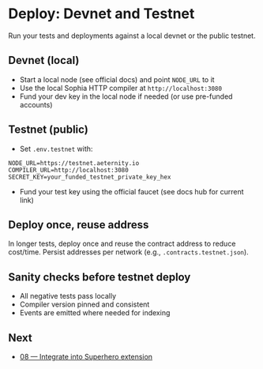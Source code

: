 # Deploy: Devnet and Testnet

Run your tests and deployments against a local devnet or the public testnet.

## Devnet (local)
- Start a local node (see official docs) and point `NODE_URL` to it
- Use the local Sophia HTTP compiler at `http://localhost:3080`
- Fund your dev key in the local node if needed (or use pre-funded accounts)

## Testnet (public)
- Set `.env.testnet` with:
```
NODE_URL=https://testnet.aeternity.io
COMPILER_URL=http://localhost:3080
SECRET_KEY=your_funded_testnet_private_key_hex
```
- Fund your test key using the official faucet (see docs hub for current link)

## Deploy once, reuse address
In longer tests, deploy once and reuse the contract address to reduce cost/time. Persist addresses per network (e.g., `.contracts.testnet.json`).

## Sanity checks before testnet deploy
- All negative tests pass locally
- Compiler version pinned and consistent
- Events are emitted where needed for indexing

## Next
- [08 — Integrate into Superhero extension](./08-integrate-into-superhero-extension.md)
